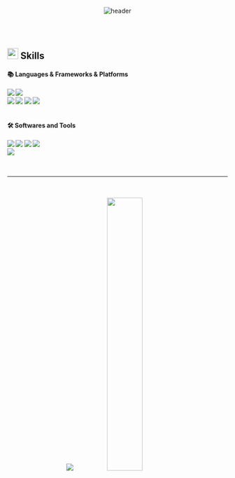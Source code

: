 <div align="center"> 

![header](https://capsule-render.vercel.app/api?type=waving&text=kwiyoon's%20github&color=0:FFE4E1,100:008B8B)
  
<br/>
<br/>
</div>

## <img src="https://media2.giphy.com/media/QssGEmpkyEOhBCb7e1/giphy.gif?cid=ecf05e47a0n3gi1bfqntqmob8g9aid1oyj2wr3ds3mg700bl&rid=giphy.gif" width ="25"><b> Skills

####  :books: Languages & Frameworks & Platforms 

<img src="https://img.shields.io/badge/JAVA-007396?style=for-the-badge&logo=Java&logoColor=white">
<img src="https://img.shields.io/badge/cplusplus-00599C?style=for-the-badge&logo=cplusplus&logoColor=white"><br/>
<img src="https://img.shields.io/badge/spring-6DB33F?style=for-the-badge&logo=spring&logoColor=white">
<img src="https://img.shields.io/badge/MySQL-4479A1?style=for-the-badge&logo=MySQL&logoColor=white">
<img src="https://img.shields.io/badge/AWS EC2-FF9900?style=for-the-badge&logo=amazonec2&logoColor=white">
<img src="https://img.shields.io/badge/AWS RDS-FF9900?style=for-the-badge&logo=amazonrds&logoColor=white">

<br/>
<br/>

####   :hammer_and_wrench: Softwares and Tools

<img src="https://img.shields.io/badge/IntelliJ-000000?style=for-the-badge&logo=intellijidea&logoColor=white">
<img src="https://img.shields.io/badge/datagrip-000000?style=for-the-badge&logo=DataGrip&logoColor=white">
<img src="https://img.shields.io/badge/CLion-000000?style=for-the-badge&logo=clion&logoColor=white">
<img src="https://img.shields.io/badge/VSCode-007ACC?style=for-the-badge&logo=visualstudiocode&logoColor=white"><br/>
<img src="https://img.shields.io/badge/github-181717?style=for-the-badge&logo=github&logoColor=white">

  
<br/>
<br/>
<br/>

---

<br/>
<br/>
<div align="center"> 
  <div class='container'>
    <img src="http://mazassumnida.wtf/api/v2/generate_badge?boj=zzoni" />
    &nbsp;
    &nbsp;
    <a href="https://velog.io/@zzoni">
      <img style="height: auto; width: 40%;" src="https://velog-readme-stats.vercel.app/api?name=zzoni&color=dark" />
    </a>
  </div>
</div>

